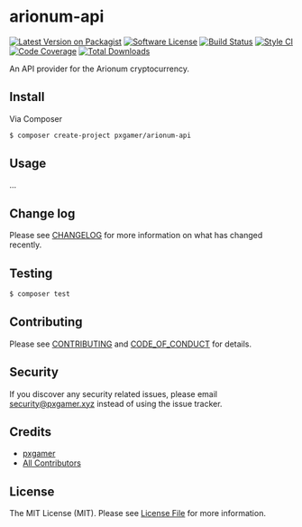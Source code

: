 # arionum-api

[![Latest Version on Packagist][ico-version]][link-packagist]
[![Software License][ico-license]](LICENSE.md)
[![Build Status][ico-travis]][link-travis]
[![Style CI][ico-styleci]][link-styleci]
[![Code Coverage][ico-code-quality]][link-code-quality]
[![Total Downloads][ico-downloads]][link-downloads]

An API provider for the Arionum cryptocurrency.

## Install

Via Composer

```bash
$ composer create-project pxgamer/arionum-api
```

## Usage

...

## Change log

Please see [CHANGELOG](CHANGELOG.md) for more information on what has changed recently.

## Testing

```bash
$ composer test
```

## Contributing

Please see [CONTRIBUTING](.github/CONTRIBUTING.md) and [CODE_OF_CONDUCT](.github/CODE_OF_CONDUCT.md) for details.

## Security

If you discover any security related issues, please email security@pxgamer.xyz instead of using the issue tracker.

## Credits

- [pxgamer][link-author]
- [All Contributors][link-contributors]

## License

The MIT License (MIT). Please see [License File](LICENSE.md) for more information.

[ico-version]: https://img.shields.io/packagist/v/pxgamer/arionum-api.svg?style=flat-square
[ico-license]: https://img.shields.io/badge/license-MIT-brightgreen.svg?style=flat-square
[ico-travis]: https://img.shields.io/travis/pxgamer/arionum-api/master.svg?style=flat-square
[ico-styleci]: https://styleci.io/repos/162284788/shield
[ico-code-quality]: https://img.shields.io/codecov/c/github/pxgamer/arionum-api.svg?style=flat-square
[ico-downloads]: https://img.shields.io/packagist/dt/pxgamer/arionum-api.svg?style=flat-square

[link-packagist]: https://packagist.org/packages/pxgamer/arionum-api
[link-travis]: https://travis-ci.com/pxgamer/arionum-api
[link-styleci]: https://styleci.io/repos/162284788
[link-code-quality]: https://codecov.io/gh/pxgamer/arionum-api
[link-downloads]: https://packagist.org/packages/pxgamer/arionum-api
[link-author]: https://github.com/pxgamer
[link-contributors]: ../../contributors
